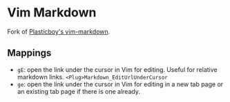 # Vim Markdown

Fork of [Plasticboy's vim-markdown](https://github.com/plasticboy/vim-markdown).

## Mappings

-   `gE`: open the link under the cursor in Vim for editing. Useful for relative markdown links. `<Plug>Markdown_EditUrlUnderCursor`
-   `ge`: open the link under the cursor in Vim for editing in a new tab page or an existing tab page if there is one already.

